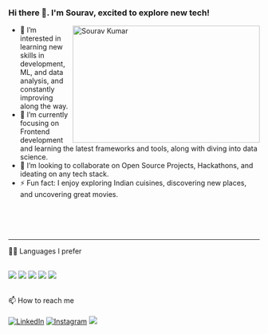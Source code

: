 ### Hi there 👋. I'm Sourav, excited to explore new tech!

<a><img align="right" alt="Sourav Kumar" width="375px" height="235px"  src="https://media3.giphy.com/media/v1.Y2lkPTc5MGI3NjExMGQ4aGE5NjJkOG8zYms0bzU0MnpyMnlmZTZrNjZ0MnkxYWR0d3BpaCZlcD12MV9pbnRlcm5hbF9naWZfYnlfaWQmY3Q9Zw/g2jj9VAIBluIreVNsb/giphy.gif"></a>
- 👀 I’m interested in learning new skills in development, ML, and data analysis, and constantly improving along the way.
- 🌱 I’m currently focusing on Frontend development and learning the latest frameworks and tools, along with diving into data science.
- 👯 I’m looking to collaborate on Open Source Projects, Hackathons, and ideating on any tech stack.
- ⚡ Fun fact: I enjoy exploring Indian cuisines, discovering new places, and uncovering great movies.
<br><br><br><br><br>

<hr>
 👨‍💻 Languages I prefer
<br><br>
<p>
  <a><img src="https://img.icons8.com/color/48/000000/java-coffee-cup-logo.png"></a>
  <a><img src="https://img.icons8.com/color/48/000000/python.png"></a>
  <a><img src="https://img.icons8.com/color/48/000000/c-programming.png"></a>
  <a><img src="https://img.icons8.com/color/48/000000/c-plus-plus-logo.png"></a>
  <a><img src="https://img.icons8.com/color/48/000000/javascript.png"></a>
</p>
<br>
📫 How to reach me <br>
<br>
<a href="https://www.linkedin.com/in/sourav-satvic/" target="_blank"><img src="https://img.icons8.com/fluency/48/000000/linkedin.png" alt="LinkedIn"/></a>
<a href="https://www.instagram.com/souravkumar.20/" target="_blank"><img src="https://img.icons8.com/fluency/48/000000/instagram-new.png" alt="Instagram"/></a>
<a href="mailto:sourav120206@gmail.com"> <img src="https://img.icons8.com/fluent/48/000000/gmail.png"/> </a>




<!---
sa7vic/sa7vic is a ✨ special ✨ repository because its `README.md` (this file) appears on your GitHub profile.
You can click the Preview link to take a look at your changes.
--->

